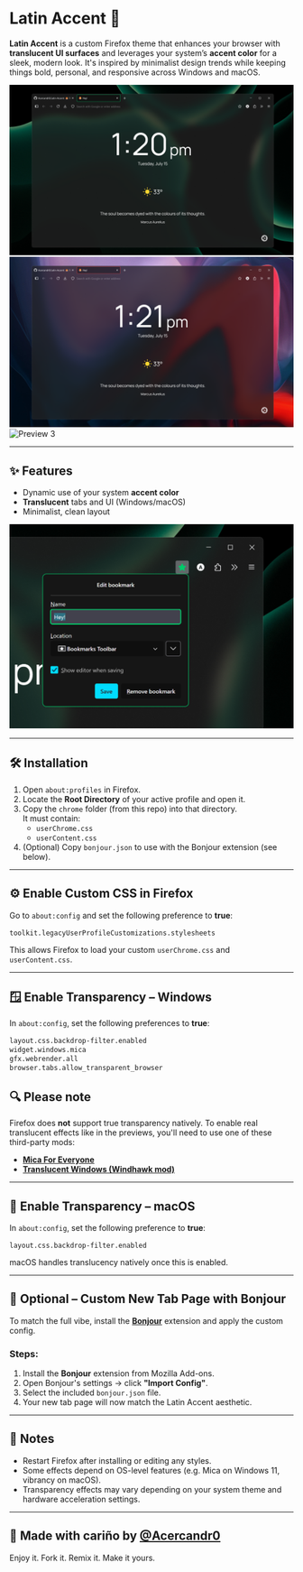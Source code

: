 # Latin Accent 🦊

**Latin Accent** is a custom Firefox theme that enhances your browser with **translucent UI surfaces** and leverages your system’s **accent color** for a sleek, modern look. It's inspired by minimalist design trends while keeping things bold, personal, and responsive across Windows and macOS.

![Preview 1](./Previews/prev1.png)  
![Preview 2](./Previews/prev2.png)
![Preview 3](./Previews/prev3.png)

---

## ✨ Features

- Dynamic use of your system **accent color**
- **Translucent** tabs and UI (Windows/macOS)
- Minimalist, clean layout

![Preview 4](./Previews/prev4.png)

---

## 🛠 Installation

1. Open `about:profiles` in Firefox.
2. Locate the **Root Directory** of your active profile and open it.
3. Copy the `chrome` folder (from this repo) into that directory.  
   It must contain:
   - `userChrome.css`
   - `userContent.css`
4. (Optional) Copy `bonjour.json` to use with the Bonjour extension (see below).

---

## ⚙️ Enable Custom CSS in Firefox

Go to `about:config` and set the following preference to **true**:

```
toolkit.legacyUserProfileCustomizations.stylesheets
```

This allows Firefox to load your custom `userChrome.css` and `userContent.css`.

---

## 🪟 Enable Transparency – Windows

In `about:config`, set the following preferences to **true**:

```
layout.css.backdrop-filter.enabled
widget.windows.mica
gfx.webrender.all
browser.tabs.allow_transparent_browser
```
## 🔍 Please note

Firefox does **not** support true transparency natively. To enable real translucent effects like in the previews, you'll need to use one of these third-party mods:

- [**Mica For Everyone**](https://github.com/rocksdanister/mica-for-everyone)  
- [**Translucent Windows (Windhawk mod)**](https://windhawk.net/mods/translucent-windows)

---

## 🍎 Enable Transparency – macOS

In `about:config`, set the following preference to **true**:

```
layout.css.backdrop-filter.enabled
```

macOS handles translucency natively once this is enabled.

---

## 🧪 Optional – Custom New Tab Page with Bonjour

To match the full vibe, install the [**Bonjour**](https://addons.mozilla.org/en-US/firefox/addon/bonjour-startpage/) extension and apply the custom config.

### Steps:

1. Install the **Bonjour** extension from Mozilla Add-ons.
2. Open Bonjour's settings → click **"Import Config"**.
3. Select the included `bonjour.json` file.
4. Your new tab page will now match the Latin Accent aesthetic.

---

## 💬 Notes

- Restart Firefox after installing or editing any styles.
- Some effects depend on OS-level features (e.g. Mica on Windows 11, vibrancy on macOS).
- Transparency effects may vary depending on your system theme and hardware acceleration settings.

---

## 🧉 Made with cariño by [@Acercandr0](https://github.com/Acercandr0)

Enjoy it. Fork it. Remix it. Make it yours.
